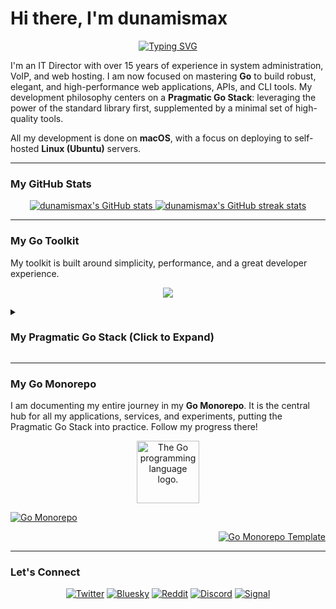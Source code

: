# Hi there, I'm dunamismax

<p align="center">
  <a href="https://github.com/dunamismax">
    <img src="https://readme-typing-svg.herokuapp.com?font=Fira+Code&size=24&pause=1000&color=00ADD8&center=true&vCenter=true&width=600&lines=IT+Director+%7C+Golang+Developer;Building+with+The+Pragmatic+Go+Stack;Standard+Library+First.+Minimal+Dependencies." alt="Typing SVG" />
  </a>
</p>

I'm an IT Director with over 15 years of experience in system administration, VoIP, and web hosting. I am now focused on mastering **Go** to build robust, elegant, and high-performance web applications, APIs, and CLI tools. My development philosophy centers on a **Pragmatic Go Stack**: leveraging the power of the standard library first, supplemented by a minimal set of high-quality tools.

All my development is done on **macOS**, with a focus on deploying to self-hosted **Linux (Ubuntu)** servers.

---

### My GitHub Stats

<p align="center">
  <a href="https://github.com/dunamismax">
    <img src="https://github-readme-stats.vercel.app/api?username=dunamismax&show_icons=true&theme=dracula&include_all_commits=true&count_private=true" alt="dunamismax's GitHub stats" />
  </a>
  <a href="https://github.com/dunamismax">
    <img src="https://github-readme-streak-stats.herokuapp.com/?user=dunamismax&theme=dracula" alt="dunamismax's GitHub streak stats" />
  </a>
</p>

---

### My Go Toolkit

My toolkit is built around simplicity, performance, and a great developer experience.

<p align="center">
  <a href="https://skillicons.dev">
    <img src="https://skillicons.dev/icons?i=go,postgres,docker,caddy,htmx,git,github,vscode,linux,ubuntu,bash" />
  </a>
</p>

<details>
<summary><h3>My Pragmatic Go Stack (Click to Expand)</h3></summary>

This stack is designed for building modern, high-performance, and self-contained web applications. It prioritizes simplicity and maintainability by leaning heavily on Go's powerful standard library and a minimal set of well-vetted, essential third-party libraries.

#### **Core Application & CLI**

- **Language:** [**Go**](https://go.dev/doc/) (v1.22+)
  - The application's foundation. A statically typed, compiled language renowned for performance, native concurrency, and single-binary deployments.
- **Web Router:** [**`net/http`**](https://pkg.go.dev/net/http/)
  - Go's powerful standard library handles all web server and routing needs. Using the built-in `http.ServeMux` provides a robust, dependency-free foundation.
- **CLI Framework:** [**`flag`**](https://pkg.go.dev/flag/)
  - The standard library package for parsing command-line flags, perfect for configuring application behavior at startup without external dependencies.
- **Database ORM:** [**GORM**](https://gorm.io/docs/)
  - A developer-friendly ORM that simplifies database interactions like CRUD, queries, and schema management.
- **Database Driver (PostgreSQL):** [**`lib/pq`**](https://pkg.go.dev/github.com/lib/pq)
  - A popular and stable PostgreSQL driver for Go that works seamlessly with the standard `database/sql` interface.
- **Database Migrations:** [**`golang-migrate/migrate`**](https://pkg.go.dev/github.com/golang-migrate/migrate/v4)
  - A dedicated tool for managing database schema changes using versioned SQL files, ensuring robust and repeatable migrations.

#### **Developer Experience & Tooling**

- **Package & Environment Management:** [**Go Modules & Toolchain**](https://go.dev/doc/tool/)
  - The native Go toolchain provides a unified experience for managing dependencies, builds (`go build`), testing, formatting (`go fmt`), and linting (`go vet`).
- **Configuration:** [**Viper**](https://github.com/spf13/viper)
  - A complete configuration solution handling `.env` files, other formats (JSON, YAML), environment variables, and remote config systems.
- **Live Reloading:** [**Air**](https://github.com/air-verse/air)
  - A command-line tool that automatically rebuilds and restarts the application on file changes, creating a fast and efficient development loop.

#### **Frontend & User Experience**

- **Client-Side Interactivity:** [**htmx**](https://htmx.org/docs/)
  - A small JavaScript library enabling modern AJAX and partial page updates directly in HTML, served by Go handlers.
- **Templating:** **`html/template`**
  - Go's standard library for secure, server-side HTML rendering with automatic, context-aware escaping to prevent XSS attacks.
- **Forms & Validation:** **Manual Struct Population & Methods**
  - Form data is manually parsed and validated using methods on Go structs, providing clear, explicit control over data handling.
- **Client-Side Validation:** **HTML5 Validation**
  - Uses built-in browser validation for instant feedback on user input, providing a great first line of defense.

#### **Authentication**

- **Core Authentication:** **`golang.org/x/crypto/bcrypt`** & **Standard `crypto` Packages**
  - Password security is handled with the industry-standard `bcrypt` hashing algorithm. Session management (e.g., JWTs) is built using Go's standard crypto packages.

#### **Deployment & Production**

- **Web Server / Reverse Proxy:** [**Caddy**](https://caddyserver.com/docs/)
  - A modern web server and reverse proxy with automatic HTTPS, perfect for securely routing traffic to the compiled Go application binary.
- **Asset Management:** [**Go `embed` Package**](https://pkg.go.dev/embed)
  - The standard library `embed` package bundles static assets (CSS, JS, images) directly into the Go binary, creating a single, self-contained executable that is trivial to deploy.

</details>

---

### My Go Monorepo

I am documenting my entire journey in my **Go Monorepo**. It is the central hub for all my applications, services, and experiments, putting the Pragmatic Go Stack into practice. Follow my progress there!

<p align="center">
  <img src="https://upload.wikimedia.org/wikipedia/commons/thumb/0/05/Go_Logo_Blue.svg/1920px-Go_Logo_Blue.svg.png" alt="The Go programming language logo." width="100"/>
</p>

<p align="left">
  <a href="https://github.com/dunamismax/go">
    <img src="https://github-readme-stats.vercel.app/api/pin/?username=dunamismax&repo=go&theme=dracula" alt="Go Monorepo" />
  </a>
</p>

<p align="right">
  <a href="https://github.com/dunamismax/go-monorepo-template">
    <img src="https://github-readme-stats.vercel.app/api/pin/?username=dunamismax&repo=go-monorepo-template&theme=dracula" alt="Go Monorepo Template" />
  </a>
</p>

---

### Let's Connect

<p align="center">
  <a href="https://twitter.com/dunamismax" target="_blank"><img src="https://img.shields.io/badge/Twitter-%231DA1F2.svg?&style=for-the-badge&logo=twitter&logoColor=white" alt="Twitter"></a>
  <a href="https://bsky.app/profile/dunamismax.bsky.social" target="_blank"><img src="https://img.shields.io/badge/Bluesky-blue?style=for-the-badge&logo=bluesky&logoColor=white" alt="Bluesky"></a>
  <a href="https://reddit.com/user/dunamismax" target="_blank"><img src="https://img.shields.io/badge/Reddit-%23FF4500.svg?&style=for-the-badge&logo=reddit&logoColor=white" alt="Reddit"></a>
  <a href="https://discord.com/users/dunamismax" target="_blank"><img src="https://img.shields.io/badge/Discord-dunamismax-7289DA.svg?style=for-the-badge&logo=discord&logoColor=white" alt="Discord"></a>
  <a href="https://signal.me/#p/+dunamismax.66" target="_blank"><img src="https://img.shields.io/badge/Signal-dunamismax.66-3A76F0.svg?style=for-the-badge&logo=signal&logoColor=white" alt="Signal"></a>
</p>
